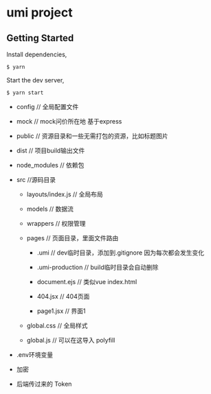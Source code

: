 # umi project

## Getting Started

Install dependencies,

```bash
$ yarn
```

Start the dev server,

```bash
$ yarn start
```

- config // 全局配置文件

- mock // mock问价所在地 基于express

- public // 资源目录和一些无需打包的资源，比如标题图片

- dist // 项目build输出文件

- node_modules // 依赖包

- src //源码目录

  - layouts/index.js // 全局布局

  - models // 数据流

  - wrappers // 权限管理

  - pages // 页面目录，里面文件路由

    - .umi // dev临时目录，添加到.gitignore 因为每次都会发生变化

    - .umi-production // build临时目录会自动删除

    - document.ejs // 类似vue index.html

    - 404.jsx // 404页面

    - page1.jsx // 界面1
  
  - global.css // 全局样式

  - global.js // 可以在这导入 polyfill 
  
- .env环境变量


- 加密

 - 后端传过来的 Token 

    

